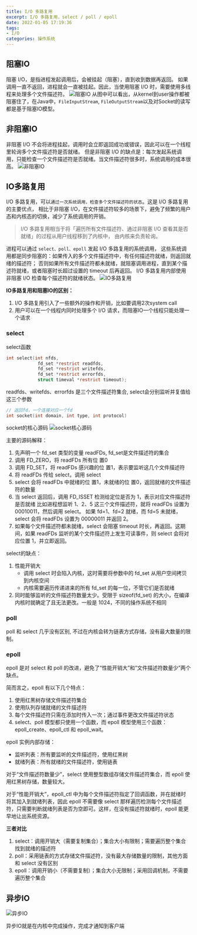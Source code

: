 ```yaml
---
title: I/O 多路复用
excerpt: I/O 多路复用，select / poll / epoll
date: 2022-01-05 17:19:36
tags:
- I/O
categories: 操作系统
---
```


## 阻塞IO
阻塞 I/O，是指进程发起调用后，会被挂起（阻塞），直到收到数据再返回。
如果调用一直不返回，进程就会一直被挂起。因此，当使用阻塞 I/O 时，需要使用多线程来处理多个文件描述符。
![阻塞IO](/img/epoll-1.png)
从图中可以看出，从kernel到user操作都被阻塞住了，在Java中，`FileInputStream`, `FileOutputStream`以及对Socket的读写
都是基于阻塞IO模型。

## 非阻塞IO
非阻塞 I/O 不会将进程挂起，调用时会立即返回成功或错误，因此可以在一个线程里轮询多个文件描述符是否就绪。
但是非阻塞 I/O 的缺点是：每次发起系统调用，只能检查一个文件描述符是否就绪。当文件描述符很多时，系统调用的成本很高。
![非阻塞IO](/img/epoll-2.png)


## IO多路复用
I/O 多路复用，可以`通过一次系统调用，检查多个文件描述符的状态`。这是 I/O 多路复用的主要优点，
相比于非阻塞 I/O，在文件描述符较多的场景下，避免了频繁的用户态和内核态的切换，减少了系统调用的开销。
> I/O 多路复用相当于将「遍历所有文件描述符、通过非阻塞 I/O 查看其是否就绪」的过程从用户线程移到了内核中，
> 由内核来负责轮询。

进程可以通过 `select、poll、epoll` 发起 I/O 多路复用的系统调用，
这些系统调用都是同步阻塞的：如果传入的多个文件描述符中，有任何描述符就绪，则返回就绪的描述符；
否则如果所有文件描述符都未就绪，就阻塞调用进程，直到某个描述符就绪，或者阻塞时长超过设置的 timeout 后再返回。
I/O 多路复用内部使用非阻塞 I/O 检查每个描述符的就绪状态。
![IO多路复用](/img/epoll-3.png)

**IO多路复用和阻塞IO的区别：**
1. I/O 多路复用引入了一些额外的操作和开销，比如要调用2次system call
2. 用户可以在一个线程内同时处理多个 I/O 请求，而阻塞IO一个线程只能处理一个请求

### select

select函数
```c
int select(int nfds,
            fd_set *restrict readfds,
            fd_set *restrict writefds,
            fd_set *restrict errorfds,
            struct timeval *restrict timeout);
```
readfds、writefds、errorfds 是三个文件描述符集合, select会分别监听并复值给这三个参数

```c
// 返回fd，一个连接对应一个fd
int socket(int domain, int type, int protocol)
```

socket的核心源码
![socket核心源码](/img/epoll-4.png)

主要的源码解释：
1. 先声明一个 fd_set 类型的变量 readFDs, fd_set是文件描述符的集合
2. 调用 FD_ZERO，将 readFDs 所有位 置0
3. 调用 FD_SET，将 readFDs 感兴趣的位 置1，表示要监听这几个文件描述符
4. 将 readFDs 传给 select，调用 select
5. select 会将 readFDs 中就绪的位 置1，未就绪的位 置0，返回就绪的文件描述符的数量
6. 当 select 返回后，调用 FD_ISSET 检测给定位是否为 1，表示对应文件描述符是否就绪
比如进程想监听 1、2、5 这三个文件描述符，就将 readFDs 设置为 00010011，然后调用 select。
如果 fd=1、fd=2 就绪，而 fd=5 未就绪，select 会将 readFDs 设置为 00000011 并返回 2。
7. 如果每个文件描述符都未就绪，select 会阻塞 timeout 时长，再返回。这期间，如果 readFDs 监听的某个文件描述符上发生可读事件，则 select 会将对应位置 1，并立即返回。

select的缺点：
1. 性能开销大
   - 调用 select 时会陷入内核，这时需要将参数中的 fd_set 从用户空间拷贝到内核空间
   - 内核需要遍历传递进来的所有 fd_set 的每一位，不管它们是否就绪
2. 同时能够监听的文件描述符数量太少。受限于 sizeof(fd_set) 的大小，在编译内核时就确定了且无法更改。一般是 1024，不同的操作系统不相同

### poll
poll 和 select 几乎没有区别, 不过在内核会转为链表方式存储，没有最大数量的限制。

### epoll
epoll 是对 select 和 poll 的改进，避免了“性能开销大”和“文件描述符数量少”两个缺点。

简而言之，epoll 有以下几个特点：

1. 使用红黑树存储文件描述符集合
2. 使用队列存储就绪的文件描述符
3. 每个文件描述符只需在添加时传入一次；通过事件更改文件描述符状态
4. select、poll 模型都只使用一个函数，而 epoll 模型使用三个函数：epoll_create、epoll_ctl 和 epoll_wait。

epoll 实例内部存储：
- 监听列表：所有要监听的文件描述符，使用红黑树
- 就绪列表：所有就绪的文件描述符，使用链表

对于“文件描述符数量少”，select 使用整型数组存储文件描述符集合，而 epoll 使用红黑树存储，数量较大。

对于“性能开销大”，epoll_ctl 中为每个文件描述符指定了回调函数，并在就绪时将其加入到就绪列表，因此 epoll 不需要像 select 那样遍历检测每个文件描述符，只需要判断就绪列表是否为空即可。这样，在没有描述符就绪时，epoll 能更早地让出系统资源。

**三者对比**
1. select：调用开销大（需要复制集合）；集合大小有限制；需要遍历整个集合找到就绪的描述符
2. poll：采用链表的方式存储文件描述符，没有最大存储数量的限制，其他方面和 select 没有区别
3. epoll：调用开销小（不需要复制）；集合大小无限制；采用回调机制，不需要遍历整个集合

## 异步IO
![异步IO](/img/epoll-5.png)

异步IO就是在内核中完成操作，完成才通知到客户端


